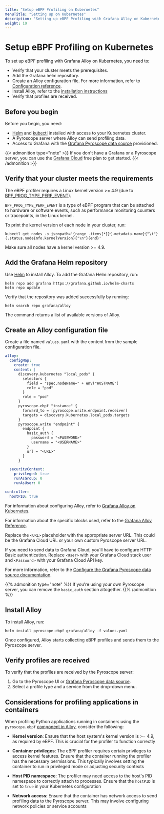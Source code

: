 ```yaml
---
title: "Setup eBPF Profiling on Kubernetes"
menuTitle: "Setting up on Kubernetes"
description: "Setting up eBPF Profiling with Grafana Alloy on Kubernetes"
weight: 10
---
```


# Setup eBPF Profiling on Kubernetes

To set up eBPF profiling with Grafana Alloy on Kubernetes, you need to:

- Verify that your cluster meets the prerequisites.
- Add the Grafana helm repository.
- Create an Alloy configuration file. For more information, refer to [Configuration reference][config-reference].
- Install Alloy, refer to the [installation instructions](https://grafana.com/docs/alloy/<ALLOY_VERSION>/set-up/install/kubernetes/)
- Verify that profiles are received.

## Before you begin

Before you begin, you need:

- [Helm][helm] and [kubectl][kubectl] installed with access to your Kubernetes cluster.
- A Pyroscope server where Alloy can send profiling data.
- Access to Grafana with the [Grafana Pyroscope data source][pyroscope-ds] provisioned.

{{< admonition type="note" >}}
If you don't have a Grafana or a Pyroscope server, you can use the [Grafana Cloud][gcloud] free plan to get started.
{{< /admonition >}}

## Verify that your cluster meets the requirements

The eBPF profiler requires a Linux kernel version >= 4.9 (due to [BPF_PROG_TYPE_PERF_EVENT](https://lkml.org/lkml/2016/9/1/831)).

`BPF_PROG_TYPE_PERF_EVENT` is a type of eBPF program that can be attached to hardware or software events, such as performance monitoring counters or tracepoints, in the Linux kernel.

To print the kernel version of each node in your cluster, run:

```shell
kubectl get nodes -o jsonpath='{range .items[*]}{.metadata.name}{"\t"}{.status.nodeInfo.kernelVersion}{"\n"}{end}'
```

Make sure all nodes have a kernel version >= 4.9.

## Add the Grafana Helm repository

Use [Helm][helm] to install Alloy.
To add the Grafana Helm repository, run:

```shell
helm repo add grafana https://grafana.github.io/helm-charts
helm repo update
```

Verify that the repository was added successfully by running:

```shell
helm search repo grafana/alloy
```

The command returns a list of available versions of Alloy.

## Create an Alloy configuration file

Create a file named `values.yaml` with the content from the sample configuration file.

```yaml
alloy:
  configMap:
    create: true
    content: |
      discovery.kubernetes "local_pods" {
        selectors {
          field = "spec.nodeName=" + env("HOSTNAME")
          role = "pod"
        }
        role = "pod"
      }
      pyroscope.ebpf "instance" {
        forward_to = [pyroscope.write.endpoint.receiver]
        targets = discovery.kubernetes.local_pods.targets
      }
      pyroscope.write "endpoint" {
        endpoint {
          basic_auth {
            password = "<PASSWORD>"
            username = "<USERNAME>"
          }
          url = "<URL>"
        }
      }

  securityContext:
    privileged: true
    runAsGroup: 0
    runAsUser: 0

controller:
  hostPID: true
```

For information about configuring Alloy, refer to [Grafana Alloy on Kubernetes](https://grafana.com/docs/alloy/<ALLOY_VERSION>/configure/kubernetes/).

For information about the specific blocks used, refer to the [Grafana Alloy Reference](https://grafana.com/docs/alloy/<ALLOY_VERSION>/reference/).

Replace the `<URL>` placeholder with the appropriate server URL.
This could be the Grafana Cloud URL or your own custom Pyroscope server URL.

If you need to send data to Grafana Cloud, you'll have to configure HTTP Basic authentication.
Replace `<User>` with your Grafana Cloud stack user and `<Password>` with your Grafana Cloud API key.

For more information, refer to the [Configure the Grafana Pyroscope data source documentation](/docs/grafana-cloud/connect-externally-hosted/data-sources/pyroscope/configure-pyroscope-data-source/).

{{% admonition type="note" %}}
If you're using your own Pyroscope server, you can remove the `basic_auth` section altogether.
{{% /admonition %}}


## Install Alloy

To install Alloy, run:

```shell
helm install pyroscope-ebpf grafana/alloy -f values.yaml
```

Once configured, Alloy starts collecting eBPF profiles and sends them to the Pyroscope server.

## Verify profiles are received

To verify that the profiles are received by the Pyroscope server:

1. Go to the Pyroscope UI or [Grafana Pyroscope data source][pyroscope-ds].
1. Select a profile type and a service from the drop-down menu.

[gcloud]: /products/cloud/
[helm]: https://helm.sh/docs/intro/install/
[kubectl]: https://kubernetes.io/docs/tasks/tools/install-kubectl/
[pyroscope-ds]: /docs/grafana/<GRAFANA_VERSION>/datasources/pyroscope/
[config-reference]: ../configuration/

## Considerations for profiling applications in containers

When profiling Python applications running in containers using the `pyroscope.ebpf` [component in Alloy](/docs/alloy/<ALLOY_VERSION>/reference/components/pyroscope/pyroscope.ebpf/), consider the following:

- **Kernel version**: Ensure that the host system's kernel version is >= 4.9, as required by eBPF. This is crucial for the profiler to function correctly

- **Container privileges**: The eBPF profiler requires certain privileges to access kernel features. Ensure that the container running the profiler has the necessary permissions. This typically involves setting the container to run in privileged mode or adjusting security contexts

- **Host PID namespace**: The profiler may need access to the host's PID namespace to correctly attach to processes. Ensure that the `hostPID` is set to `true` in your Kubernetes configuration

- **Network access**: Ensure that the container has network access to send profiling data to the Pyroscope server. This may involve configuring network policies or service accounts
